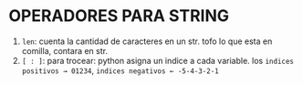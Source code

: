 # OPERADORES PARA STRING
1. `len`: cuenta la cantidad de caracteres en un str. tofo lo que esta en comilla, contara en str.
2. `[ : ]`: para trocear: python asigna un indice a cada variable. los `indices positivos → 01234`, `indices negativos ← -5-4-3-2-1`